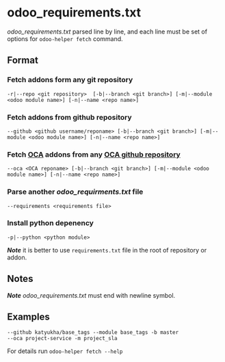 # odoo\_requirements.txt

*odoo_requirements.txt* parsed line by line, and each line
must be set of options for ```odoo-helper fetch``` command.

## Format

### Fetch addons form any git repository

```
-r|--repo <git repository>  [-b|--branch <git branch>] [-m|--module <odoo module name>] [-n|--name <repo name>]
```

### Fetch addons from github repository

```
--github <github username/reponame> [-b|--branch <git branch>] [-m|--module <odoo module name>] [-n|--name <repo name>]
```

### Fetch [OCA](https://odoo-community.org/) addons from any [OCA github repository](https://github.com/OCA)

```
--oca <OCA reponame> [-b|--branch <git branch>] [-m|--module <odoo module name>] [-n|--name <repo name>]
```

### Parse another *odoo_requirments.txt* file

```
--requirements <requirements file>
```

### Install python depenency

```
-p|--python <python module>
```

***Note*** it is better to use `requirements.txt` file in the root of repository or addon.


## Notes

***Note*** *odoo_requirements.txt* must end with newline symbol.

## Examples

```
--github katyukha/base_tags --module base_tags -b master
--oca project-service -m project_sla
```

For details run ```odoo-helper fetch --help```


